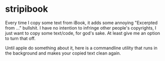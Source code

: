 # stripibook

Every time I copy some text from iBook, it adds some annoying "Excerpted from ..." bullshit. I have no intention to infringe other people's copyrights, I just want to copy some text/code, for god's sake. At least give me an option to turn that off. 

Until apple do something about it, here is a commandline utility that runs in the background and makes your copied text clean again. 
